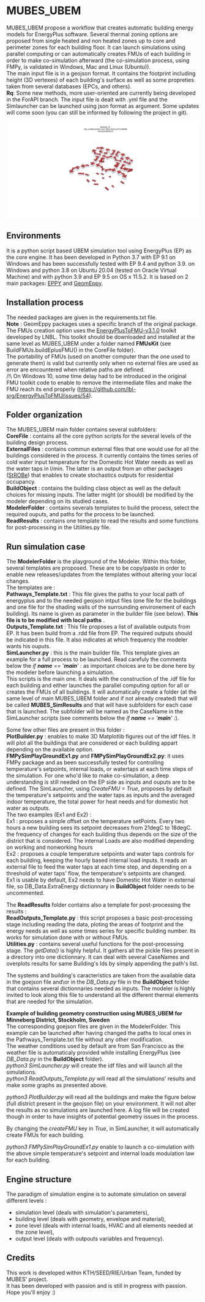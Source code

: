 # MUBES_UBEM
MUBES_UBEM propose a workflow that creates automatic building energy models for EnergyPlus software.
Several thermal zoning options are proposed from single heated and non heated zones up to core and perimeter zones for each building floor.
It can launch simulations using parallel computing or can automatically creates FMUs of each building in order to make co-simulation afterward (the co-simulation process, using FMPy, is validated in Windows, Mac and Linux (Ubuntu)).  
The main input file is in a geojson format. It contains the footprint including height (3D vertexes) of each building's surface as well as some propreties taken from several databases (EPCs, and others).  
__Rq__:  Some new methods, more user-oriented are currently being developed in the ForAPI branch. The input file is dealt with .yml file and the Simlauncher can be launched using json format as argument. Some updates will come soon (you can still be informed by following the project in git).  
 

![Minneberg](Minneberg.png)

## Environments
It is a python script based UBEM simulation tool using EnergyPlus (EP) as the core engine.
It has been developed in Python 3.7 with EP 9.1 on Windows and has been successfully tested with EP 9.4 and python 3.9. on Windows and python 3.8 on Ubuntu 20.04 (tested on Oracle Virtual Machine) and with python 3.9 and EP 9.5 on OS x 11.5.2.
It is based on 2 main packages: [EPPY](https://github.com/santoshphilip/eppy) and [GeomEppy](https://github.com/jamiebull1/geomeppy).

## Installation process
The needed packages are given in the requirements.txt file.  
__Note__ : GeomEppy packages uses a specific branch of the original package.  
The FMUs creation option uses the [EnergyPlusToFMU-v3.1.0](https://simulationresearch.lbl.gov/fmu/EnergyPlus/export/userGuide/download.html) toolkit developed by LNBL. This toolkit should be downloaded and installed at the same level as MUBES_UBEM under a folder named __FMUsKit__ (see BuildFMUs.buildEplusFMU() in the CoreFile folder).  
The portability of FMUs (used on another computer than the one used to generate them) is valid but currently only when no external files are used as error are encountered when relative paths are defined.  
/!\ On Windows 10, some time delay had to be introduced in the original FMU toolkit code to enable to remove the intermediate files and make the FMU reach its end properly (https://github.com/lbl-srg/EnergyPlusToFMU/issues/54).  
  

## Folder organization
The MUBES_UBEM main folder contains several subfolders:  
__CoreFile__  : contains all the core python scripts for the several levels of the building design process.  
__ExternalFiles__  : contains commun external files that one would use for all the buildings considered in the process. It currently contains the times series of cold water input temperature for the Domestic Hot Water needs as well as the water taps in l/min. The latter is an output from an other packages ([StROBe](https://github.com/open-ideas/StROBe)) that enables to create stochastics outputs for residential occupancy.    
__BuildObject__  : contains the building class object as well as the default choices for missing inputs. The latter might (or should) be modified by the modeler depending on its studied cases.  
__ModelerFolder__ : contains severals templates to build the process, select the required ouputs, and paths for the process to be launched.  
__ReadResults__ : contains one template to read the results and some functions for post-processing in the Utilities.py file.  

## Run simulation case
The __ModelerFolder__ is the playground of the Modeler. Within this folder, several templates are proposed. These are to be copy/paste in order to enable new releases/updates from the templates without altering your local changes.  
The templates are :  
__Pathways_Template.txt__ : This file gives the paths to your local path of energyplus and to the needed geojson intput files (one file for the buildings and one file for the shading walls of the surrounding environement of each building). Its name is given as parameter in the builder file (see below). **This file is to be modified with local paths** .      
__Outputs_Template.txt__ : This file proposes a list of available outputs from EP. It has been build from a .rdd file from EP. The required outputs should be indicated in this file. It also indicates at which frequency the modeler wants his ouputs.  
__SimLauncher.py__ : this is the main builder file. This template gives an example for a full process to be launched. Read carefuly the comments below the *if __name__ == '__main__' :* as important choices are to be done here by the modeler before launching a simulation.  
This scripts is the main one. It deals with the construction of the .idf file for each building and either launches the parallel computing option for all or creates the FMUs of all buildings. It will automatically create a folder (at the same level of main MUBES_UBEM folder and if not already created) that will be called __MUBES_SimResults__ and that will have subfolders for each case that is launched. The subfolder will be named as the CaseName in the SimLauncher scripts (see comments below the *if __name__ == '__main__' :*).  

Some few other files are present in this folder :  
__PlotBuilder.py__ : enables to make 3D Matplotlib figures out of the idf files. It will plot all the buildings that are considered or each building appart depending on the available option.  
__FMPySimPlayGroundEx1.py__ and __FMPySimPlayGroundEx2.py__: it uses FMPy package and as been successfully tested for controlling temperature's setpoints, internal loads, or watertaps at each time steps of the simulation. For one who'd like to make co-simulation, a deep understanding is still needed on the EP side as inputs and ouputs are to be defined. The SimLauncher, using *CreateFMU = True*, proposes by default the temperature's setpoints and the water taps as inputs and the averaged indoor temperature, the total power for heat needs and for domestic hot water as outputs.  
The two examples (Ex1 and Ex2) :  
Ex1 : proposes a simple offset on the temperature setPoints. Every two hours a new building sees its setpoint decreases from 21degC to 18degC. the frequency of changes for each building thus depends on the size of the district that is considered. The internal Loads are also modified depending on working and nonworking hours  
Ex2 : proposes a couple temperature setpoints and water taps controls for each building, keeping the hourly based internal load inputs. It reads an external file to feed the water taps at each time step, and depending on a threshold of water taps' flow, the temperature's setpoints are changed.  
Ex1 is usable by default, Ex2 needs to have Domestic Hot Water in external file, so DB_Data.ExtraEnergy dictionnary in __BuildObject__  folder needs to be uncommented.  
  
The __ReadResults__ folder contains also a template for post-processing the results :  
__ReadOutputs_Template.py__ : this script proposes a basic post-processing stage including reading the data, ploting the areas of footprint and the energy needs as well as some times series for specific building number. Its works for simulation done with or without FMUs.  
__Utilities.py__ : contains several useful functions for the post-processing stage. The _getData()_ is highly helpful. It gathers all the pickle files present in a directory into one dictionnary. It can deal with several CaseNames and overplots results for same Building's Ids by simply appending the path's list.    
  
The systems and building's caracteristics are taken from the available data in the goejson file and\or in the _DB_Data.py_ file in the __BuildObject__ folder that contains several dictionnaries needed as inputs. The modeler is highly invited to look along this file to understand all the different thermal elements that are needed for the simulation.  

**Example of building geometry construction using MUBES_UBEM for Minneberg District, Stockholm, Sweden**  
The corresponding goejson files are given in the ModelerFolder. This example can be launched after having changed the paths to local ones in the Pathways_Template.txt file without any other modification.    
The weather conditions used by default are from San Francisco as the weather file is automaticaly provided while installing EnergyPlus (see _DB_Data.py_ in the __BuildObject__ folder).    
_python3_ _SimLauncher.py_ will create the idf files and will launch all the simulations.  
_python3_ _ReadOutputs_Template.py_ will read all the simulations' results and make some graphs as presented above.  
  
_python3_ _PlotBuilder.py_ will read all the buildings and make the figure below (full district present in the geojson file) on your environment. It will not alter the results as no simulations are launched here. A log file will be created though in order to have insights of potential geometry issues in the process.    
  
By changing the *createFMU* key in *True*, in SimLauncher, it will automatically create FMUs for each building.  

*python3 FMPySimPlayGroundEx1.py* enable to launch a co-simulation with the above simple temperature's setpoint and internal loads modulation law for each building.    

## Engine structure
The paradigm of simulation engine is to automate simulation on several different levels :
- simulation level (deals with simulation's parameters),
- building level (deals with geometry, envelope and material),
- zone level (deals with internal loads, HVAC and all elements needed at the zone level),
- output level (deals with outpouts variables and frequency).

## Credits
This work is developed within KTH/SEED/RIE/Urban Team, funded by MUBES' project.  
It has been developed with passion and is still in progress with passion.  
Hope you'll enjoy :)

